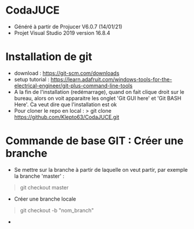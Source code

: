 # CodaJUCE
- Généré à partir de Projucer V6.0.7 (14/01/21)
- Projet Visual Studio 2019 version 16.8.4

# Installation de git 
- download : https://git-scm.com/downloads
- setup tutorial  : https://learn.adafruit.com/windows-tools-for-the-electrical-engineer/git-plus-command-line-tools
- A la fin de l'installation (redémarrage), quand on fait clique droit sur le bureau, alors on voit apparaitre les onglet 'Git GUI here' et 'Git BASH Here'. Ca veut dire que l'installation est ok
- Pour cloner le repo en local : > git clone https://github.com/Klepto63/CodaJUCE.git

# Commande de base GIT : Créer une branche
- Se mettre sur la branche à partir de laquelle on veut partir, par exemple la branche 'master'  : 
>git checkout master
- Créer une branche locale
>git checkout -b "nom_branch"
- 
